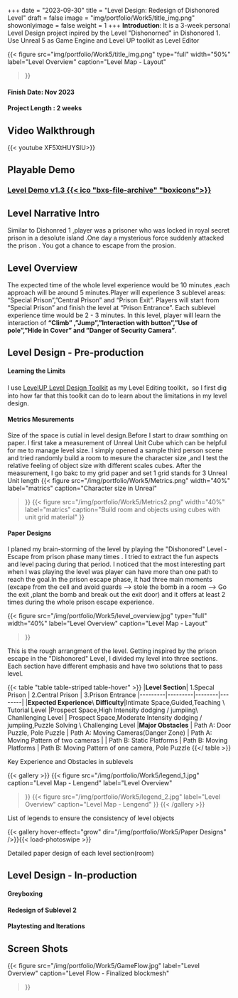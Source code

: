 +++
date = "2023-09-30"
title = "Level Design: Redesign of Dishonored Level"
draft = false
image = "img/portfolio/Work5/title_img.png"
showonlyimage = false
weight = 1
+++
**Introduction**: It is a 3-week personal Level Design project inpired by the Level "Dishonorned" in Dishonored 1. Use Unreal 5 as Game Engine and Level UP toolkit as Level Editor 




<!--more-->


{{< figure
  src="img/portfolio/Work5/title_img.png"
  type="full"
  width="50%"
  label="Level Overview"
  caption="Level Map - Layout" 
>}}

#### Finish Date: Nov 2023
#### Project Length : 2 weeks

## Video Walkthrough
{{< youtube XF5XtHUYSlU>}}

## Playable Demo

### [Level Demo v1.3  {{< ico "bxs-file-archive" "boxicons">}}](https://drive.google.com/file/d/11jugzxy9sQlOLNlqdizve3TD8uA7szrY/view?usp=drive_link "Level Demo")

## Level Narrative Intro
Similar to Dishonred 1 ,player was a prisoner who was locked in royal secret prison in a desolute island .One day a mysterious force suddenly attacked the prison . You got a chance to escape from the prosion.

## Level Overview

The expected time of the whole level experience would be 10 minutes ,each approach will be around 5 minutes.Player will experience 3 sublevel areas: “Special Prison”,”Central Prison” and “Prison Exit”. Players will start from “Special Prison” and finish the level at “Prison Entrance”. Each sublevel experience time would be 2 - 3 minutes. In this level, player will learn the interaction of **“Climb” ,”Jump”,”Interaction with button”,”Use of pole”,”Hide in Cover” and ”Danger of Security Camera”**. 



## Level Design - Pre-production

#### Learning the Limits
I use [LevelUP Level Design Toolkit](https://projects.etc.cmu.edu/level-up/ "Level UP Tookkit") as my Level Editing toolkit，so I first dig into how far that this toolkit can do to learn about the limitations in my level design.


#### Metrics Mesurements

Size of the space is cutial in level design.Before I start to draw somthing on paper. I first take a measurement of Unreal Unit Cube which can be helpful for me to manage level size. I simply opened a sample third person scene and tried randomly build a room to mesure the character size ,and I test the relative feeling of object size with different scales cubes. After the measurement, I go bakc to my grid paper and set 1 grid stands for 3 Unreal Unit length
{{< figure
  src="/img/portfolio/Work5/Metrics.png"
  width="40%"
  label="matrics"
  caption="Character size in Unreal" 
  >}}
{{< figure
  src="/img/portfolio/Work5/Metrics2.png"
  width="40%"
  label="matrics"
  caption="Build room and objects using cubes with unit grid material" 
  >}}


#### Paper Designs

I planed my brain-storming of the level by playing the "Dishonored" Level - Escape from prison phase many times . I tried to extract the fun aspects and level pacing during that period. I noticed that the most interesting part when I was playing the level was player can have more than one path to reach the goal.In the prison escape phase, it had three main moments (excape from the cell and avoid guards --> stole the bomb in a room --> Go the exit ,plant the bomb and break out the exit door) and it offers at least 2 times during the whole prison escape experience. 

{{< figure
  src="/img/portfolio/Work5/level_overview.jpg"
  type="full"
  width="40%"
  label="Level Overview"
  caption="Level Map - Layout" 
  >}}

  This is the rough arrangment of the level. Getting inspired by the prison escape in the "Dishonored" Level, I divided my level into three sections. Each section have different emphasis and have two solutions that to pass level.


{{< table "table table-striped table-hover" >}}
|**Level Section**| 1.Specal Prison  | 2.Central Prison | 3.Prison Entrance
|---------|---------|--------|--------|
|**Expected Experience**\ **Difficulty**|Intimate Space,Guided,Teaching \ Tutorial Level     |Prospect Space,High Intensity dodging / jumpiing\  Chanllenging Level   | Prospect Space,Moderate Intensity dodging / jumpiing,Puzzle Solving \ Challenging Level
|**Major Obstacles** | Path A: Door Puzzle, Pole Puzzle      | Path A: Moving Cameras(Danger Zone)   | Path A: Moving Pattern of two cameras
|                    | Path B: Static Platforms | Path B: Moving Platforms          | Path B: Moving Pattern of one camera, Pole Puzzle
{{</ table >}}

Key Experience and Obstacles in sublevels

{{< gallery >}}
{{< figure
  src="/img/portfolio/Work5/legend_1.jpg"
  caption="Level Map - Lengend" 
  label="Level Overview"
>}}
{{< figure
  src="/img/portfolio/Work5/legend_2.jpg"
  label="Level Overview"
  caption="Level Map - Lengend" 
  >}}
{{< /gallery >}}

List of legends to ensure the consistency of level objects

{{< gallery 
  hover-effect="grow" 
  dir="/img/portfolio/Work5/Paper Designs" />}}{{< load-photoswipe >}}

Detailed paper design of each level section(room)


## Level Design - In-production

#### Greyboxing

#### Redesign of Sublevel 2

#### Playtesting and Iterations

## Screen Shots

{{< figure
  src="/img/portfolio/Work5/GameFlow.jpg"
  label="Level Overview"
  caption="Level Flow - Finalized blockmesh" 
>}}



[1]:/img/portfolio/Work5/title_img.png